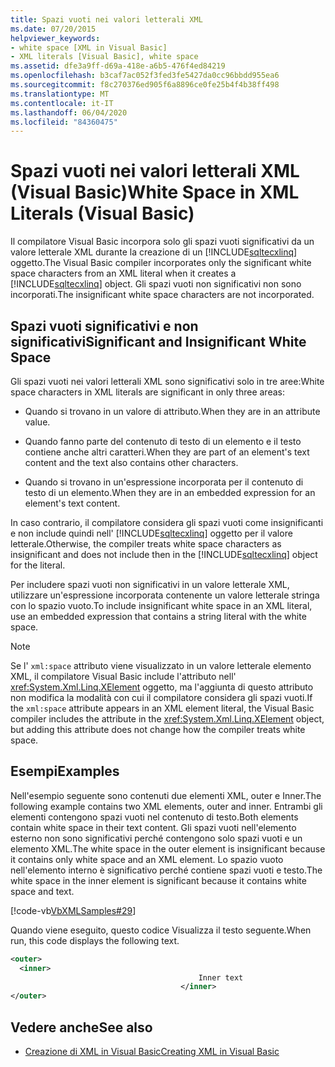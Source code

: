 ```yaml
---
title: Spazi vuoti nei valori letterali XML
ms.date: 07/20/2015
helpviewer_keywords:
- white space [XML in Visual Basic]
- XML literals [Visual Basic], white space
ms.assetid: dfe3a9ff-d69a-418e-a6b5-476f4ed84219
ms.openlocfilehash: b3caf7ac052f3fed3fe5427da0cc96bbdd955ea6
ms.sourcegitcommit: f8c270376ed905f6a8896ce0fe25b4f4b38ff498
ms.translationtype: MT
ms.contentlocale: it-IT
ms.lasthandoff: 06/04/2020
ms.locfileid: "84360475"
---
```

# <a name="white-space-in-xml-literals-visual-basic"></a><span data-ttu-id="a2264-102">Spazi vuoti nei valori letterali XML (Visual Basic)</span><span class="sxs-lookup"><span data-stu-id="a2264-102">White Space in XML Literals (Visual Basic)</span></span>
<span data-ttu-id="a2264-103">Il compilatore Visual Basic incorpora solo gli spazi vuoti significativi da un valore letterale XML durante la creazione di un [!INCLUDE[sqltecxlinq](~/includes/sqltecxlinq-md.md)] oggetto.</span><span class="sxs-lookup"><span data-stu-id="a2264-103">The Visual Basic compiler incorporates only the significant white space characters from an XML literal when it creates a [!INCLUDE[sqltecxlinq](~/includes/sqltecxlinq-md.md)] object.</span></span> <span data-ttu-id="a2264-104">Gli spazi vuoti non significativi non sono incorporati.</span><span class="sxs-lookup"><span data-stu-id="a2264-104">The insignificant white space characters are not incorporated.</span></span>  
  
## <a name="significant-and-insignificant-white-space"></a><span data-ttu-id="a2264-105">Spazi vuoti significativi e non significativi</span><span class="sxs-lookup"><span data-stu-id="a2264-105">Significant and Insignificant White Space</span></span>  
 <span data-ttu-id="a2264-106">Gli spazi vuoti nei valori letterali XML sono significativi solo in tre aree:</span><span class="sxs-lookup"><span data-stu-id="a2264-106">White space characters in XML literals are significant in only three areas:</span></span>  
  
- <span data-ttu-id="a2264-107">Quando si trovano in un valore di attributo.</span><span class="sxs-lookup"><span data-stu-id="a2264-107">When they are in an attribute value.</span></span>  
  
- <span data-ttu-id="a2264-108">Quando fanno parte del contenuto di testo di un elemento e il testo contiene anche altri caratteri.</span><span class="sxs-lookup"><span data-stu-id="a2264-108">When they are part of an element's text content and the text also contains other characters.</span></span>  
  
- <span data-ttu-id="a2264-109">Quando si trovano in un'espressione incorporata per il contenuto di testo di un elemento.</span><span class="sxs-lookup"><span data-stu-id="a2264-109">When they are in an embedded expression for an element's text content.</span></span>  
  
 <span data-ttu-id="a2264-110">In caso contrario, il compilatore considera gli spazi vuoti come insignificanti e non include quindi nell' [!INCLUDE[sqltecxlinq](~/includes/sqltecxlinq-md.md)] oggetto per il valore letterale.</span><span class="sxs-lookup"><span data-stu-id="a2264-110">Otherwise, the compiler treats white space characters as insignificant and does not include then in the [!INCLUDE[sqltecxlinq](~/includes/sqltecxlinq-md.md)] object for the literal.</span></span>  
  
 <span data-ttu-id="a2264-111">Per includere spazi vuoti non significativi in un valore letterale XML, utilizzare un'espressione incorporata contenente un valore letterale stringa con lo spazio vuoto.</span><span class="sxs-lookup"><span data-stu-id="a2264-111">To include insignificant white space in an XML literal, use an embedded expression that contains a string literal with the white space.</span></span>  
  
> [!NOTE]
> <span data-ttu-id="a2264-112">Se l' `xml:space` attributo viene visualizzato in un valore letterale elemento XML, il compilatore Visual Basic include l'attributo nell' <xref:System.Xml.Linq.XElement> oggetto, ma l'aggiunta di questo attributo non modifica la modalità con cui il compilatore considera gli spazi vuoti.</span><span class="sxs-lookup"><span data-stu-id="a2264-112">If the `xml:space` attribute appears in an XML element literal, the Visual Basic compiler includes the attribute in the <xref:System.Xml.Linq.XElement> object, but adding this attribute does not change how the compiler treats white space.</span></span>  
  
## <a name="examples"></a><span data-ttu-id="a2264-113">Esempi</span><span class="sxs-lookup"><span data-stu-id="a2264-113">Examples</span></span>  
 <span data-ttu-id="a2264-114">Nell'esempio seguente sono contenuti due elementi XML, outer e Inner.</span><span class="sxs-lookup"><span data-stu-id="a2264-114">The following example contains two XML elements, outer and inner.</span></span> <span data-ttu-id="a2264-115">Entrambi gli elementi contengono spazi vuoti nel contenuto di testo.</span><span class="sxs-lookup"><span data-stu-id="a2264-115">Both elements contain white space in their text content.</span></span> <span data-ttu-id="a2264-116">Gli spazi vuoti nell'elemento esterno non sono significativi perché contengono solo spazi vuoti e un elemento XML.</span><span class="sxs-lookup"><span data-stu-id="a2264-116">The white space in the outer element is insignificant because it contains only white space and an XML element.</span></span> <span data-ttu-id="a2264-117">Lo spazio vuoto nell'elemento interno è significativo perché contiene spazi vuoti e testo.</span><span class="sxs-lookup"><span data-stu-id="a2264-117">The white space in the inner element is significant because it contains white space and text.</span></span>  
  
 [!code-vb[VbXMLSamples#29](~/samples/snippets/visualbasic/VS_Snippets_VBCSharp/VbXMLSamples/VB/XMLSamples13.vb#29)]  
  
 <span data-ttu-id="a2264-118">Quando viene eseguito, questo codice Visualizza il testo seguente.</span><span class="sxs-lookup"><span data-stu-id="a2264-118">When run, this code displays the following text.</span></span>  
  
```xml  
<outer>  
  <inner>  
                                          Inner text  
                                      </inner>  
</outer>  
```  
  
## <a name="see-also"></a><span data-ttu-id="a2264-119">Vedere anche</span><span class="sxs-lookup"><span data-stu-id="a2264-119">See also</span></span>

- [<span data-ttu-id="a2264-120">Creazione di XML in Visual Basic</span><span class="sxs-lookup"><span data-stu-id="a2264-120">Creating XML in Visual Basic</span></span>](creating-xml.md)
